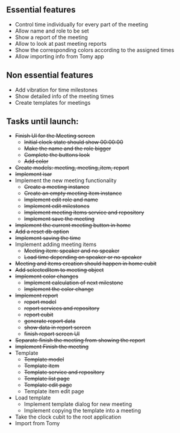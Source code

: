 ## Essential features

- Control time individually for every part of the meeting
- Allow name and role to be set
- Show a report of the meeting
- Allow to look at past meeting reports
- Show the corresponding colors according to the assigned times
- Allow importing info from Tomy app

## Non essential features

- Add vibration for time milestones
- Show detailed info of the meeting times
- Create templates for meetings


## Tasks until launch:

- ~~Finish UI for the Meeting screen~~
    - ~~Initial clock state should show 00:00:00~~
    - ~~Make the name and the role bigger~~
    - ~~Complete the buttons look~~
    - ~~Add color~~
- ~~Create models: meeting, meeting_item, report~~
- ~~Implement isar~~
- Implement the new meeting functionality
    - ~~Create a meeting instance~~
    - ~~Create an empty meeting item instance~~
    - ~~Implement edit role and name~~
    - ~~Implement edit milestones~~
    - ~~Implement meeting items service and repository~~
    - ~~Implement save the meeting~~
- ~~Implement the current meeting button in home~~
- ~~Add a reset db option~~
- ~~Implement saving the time~~
- Implement adding meeting items
    - ~~Meeting item: speaker and no speaker~~
    - ~~Load time depending on speaker or no speaker~~
- ~~Meeting and items creation should happen in home cubit~~
- ~~Add selectedItem to meeting object~~
- ~~Implement color changes~~
    - ~~Implement calculation of next milestone~~
    - ~~Implement the color change~~
- ~~Implement report~~
    - ~~report model~~
    - ~~report services and repository~~
    - ~~report cubit~~
    - ~~generate report data~~
    - ~~show data in report screen~~
    - ~~finish report screen UI~~
- ~~Separate finish the meeting from showing the report~~
- ~~Implement Finish the meeting~~
- Template
    - ~~Template model~~
    - ~~Template item~~
    - ~~Template service and repository~~
    - ~~Template list page~~
    - ~~Template edit page~~
    - Template item edit page
- Load template
    - Implement template dialog for new meeting
    - Implement copying the template into a meeting
- Take the clock cubit to the root application
- Import from Tomy